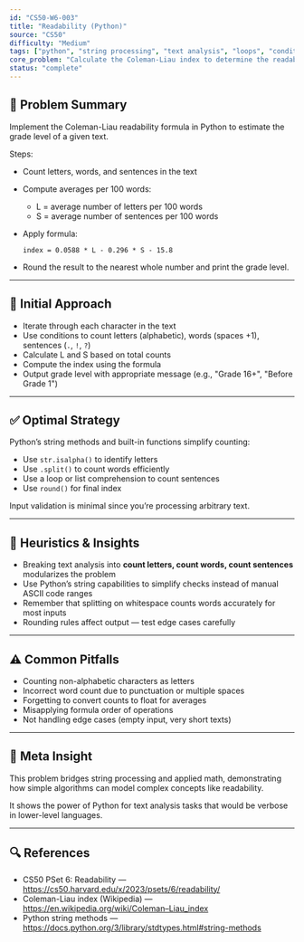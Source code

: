```yaml
---
id: "CS50-W6-003"
title: "Readability (Python)"
source: "CS50"
difficulty: "Medium"
tags: ["python", "string processing", "text analysis", "loops", "conditionals"]
core_problem: "Calculate the Coleman-Liau index to determine the readability grade level of a text"
status: "complete"
---
```


## 🧩 Problem Summary

Implement the Coleman-Liau readability formula in Python to estimate the grade level of a given text.

Steps:
- Count letters, words, and sentences in the text
- Compute averages per 100 words:
  - L = average number of letters per 100 words
  - S = average number of sentences per 100 words
- Apply formula:
  
  `index = 0.0588 * L - 0.296 * S - 15.8`

- Round the result to the nearest whole number and print the grade level.

---

## 🔄 Initial Approach

- Iterate through each character in the text
- Use conditions to count letters (alphabetic), words (spaces +1), sentences (`.`, `!`, `?`)
- Calculate L and S based on total counts
- Compute the index using the formula
- Output grade level with appropriate message (e.g., "Grade 16+", "Before Grade 1")

---

## ✅ Optimal Strategy

Python’s string methods and built-in functions simplify counting:

- Use `str.isalpha()` to identify letters
- Use `.split()` to count words efficiently
- Use a loop or list comprehension to count sentences
- Use `round()` for final index

Input validation is minimal since you’re processing arbitrary text.

---

## 🧠 Heuristics & Insights

- Breaking text analysis into **count letters, count words, count sentences** modularizes the problem  
- Use Python’s string capabilities to simplify checks instead of manual ASCII code ranges  
- Remember that splitting on whitespace counts words accurately for most inputs  
- Rounding rules affect output — test edge cases carefully

---

## ⚠️ Common Pitfalls

- Counting non-alphabetic characters as letters  
- Incorrect word count due to punctuation or multiple spaces  
- Forgetting to convert counts to float for averages  
- Misapplying formula order of operations  
- Not handling edge cases (empty input, very short texts)

---

## 🧭 Meta Insight

This problem bridges string processing and applied math, demonstrating how simple algorithms can model complex concepts like readability.

It shows the power of Python for text analysis tasks that would be verbose in lower-level languages.

---

## 🔍 References

- CS50 PSet 6: Readability — https://cs50.harvard.edu/x/2023/psets/6/readability/
- Coleman-Liau index (Wikipedia) — https://en.wikipedia.org/wiki/Coleman–Liau_index
- Python string methods — https://docs.python.org/3/library/stdtypes.html#string-methods